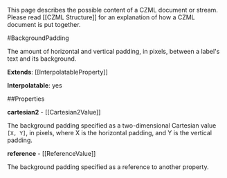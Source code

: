 This page describes the possible content of a CZML document or stream.  Please read [[CZML Structure]] for an explanation of how a CZML document is put together.

#BackgroundPadding

The amount of horizontal and vertical padding, in pixels, between a label's text and its background.

**Extends**: [[InterpolatableProperty]]

**Interpolatable**: yes

##Properties

**cartesian2** - [[Cartesian2Value]]

The background padding specified as a two-dimensional Cartesian value `[X, Y]`, in pixels, where X is the horizontal padding, and Y is the vertical padding.


**reference** - [[ReferenceValue]]

The background padding specified as a reference to another property.


